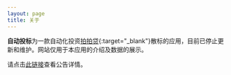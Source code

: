 ```yaml
---
layout: page
title: 关于
---
```

**自动投标**为一款自动化投资[拍拍贷](https://www.ppdai.com/help/aboutus){:target="_blank"}散标的应用，目前已停止更新和维护。网站仅用于本应用的介绍及数据的展示。

请点击[此链接](/announcements/2019/08/27/project-discontinued/)查看公告详情。
